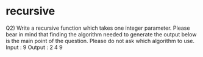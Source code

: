 # recursive

Q2) Write a recursive function which takes one integer parameter. Please bear in mind
that finding the algorithm needed to generate the output below is the main point of the
question. Please do not ask which algorithm to use.
Input :
9
Output :
2
4
9
